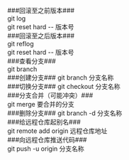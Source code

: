 ###回滚至之前版本###  
  git log  
  git reset hard -- 版本号  
###回滚至之后版本###   
  git reflog  
  git reset hard -- 版本号  
###查看分支###  
  git branch  
###创建分支###
  git branch 分支名称  
###切换分支###
  git checkout 分支名称  
###分支合并（可能冲突）###  
  git merge 要合并的分支  
###删除分支###
  git branch -d 分支名称  
###给远程仓库起别名###   
  git remote add origin 远程仓库地址  
###向远程仓库推送代码###  
  git push -u origin 分支名称  
